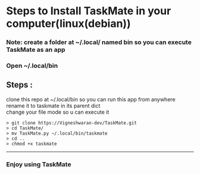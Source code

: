<h1>Steps to Install TaskMate in your computer(linux(debian))</h1>

<h3>Note: create a folder at ~/.local/ named bin so you can execute TaskMate as an app</h3>

<h3>Open ~/.local/bin</h3>
<h2>Steps : </h2>
<p>clone this repo at ~/.local/bin so you can run this app from anywhere<br>rename it to taskmate in its parent dict<br>change your file mode so u can execute it</p>

```
> git clone https://Vigneshwaran-dev/TaskMate.git 
> cd TaskMate/
> mv TaskMate.py ~/.local/bin/taskmate  
> cd ..
> chmod +x taskmate 
```
<hr>
<h3>Enjoy using TaskMate</h3>
